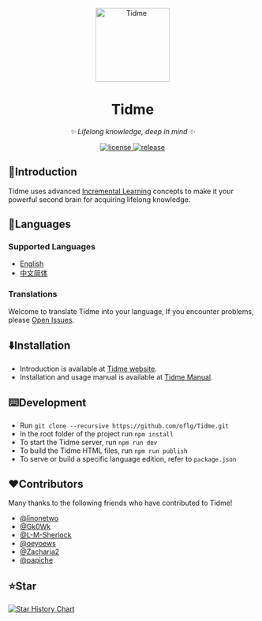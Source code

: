 <p align="center">
  <a href="https://oflg.github.io/Tidme/">
    <img src="https://oflg.github.io/Tidme/media/favicon.png" width="150" height="150" alt="Tidme">
  </a>
</p>

<div align="center">

# Tidme

_✨  Lifelong knowledge, deep in mind ✨_

</div>

<p align="center">
  <a href="https://github.com/oflg/Tidme/blob/master/LICENSE">
    <img src="https://img.shields.io/github/license/oflg/Tidme" alt="license">
  </a>
  <a href="https://github.com/oflg/Tidme/releases">
    <img src="https://img.shields.io/github/v/release/oflg/Tidme?color=5778d8&include_prereleases" alt="release">
  </a>
</p>

## 🦑Introduction

Tidme uses advanced [Incremental Learning](https://help.supermemo.org/wiki/Incremental_learning) concepts to make it your powerful second brain for acquiring lifelong knowledge.

## 🎏Languages

### Supported Languages

* [English](https://github.com/oflg/Tidme/blob/master/README.md)
* [中文简体](https://github.com/oflg/Tidme/blob/master/README-zh-Hans.md)

### Translations

Welcome to translate Tidme into your language, If you encounter problems, please [Open Issues](https://github.com/oflg/Tidme/issues).

## ⬇️Installation

* Introduction is available at [Tidme website](https://oflg.github.io/Tidme/).
* Installation and usage manual is available at [Tidme Manual](https://oflg.github.io/Tidme/manual/).

## ⌨️Development

* Run `git clone --recursive https://github.com/oflg/Tidme.git`
* In the root folder of the project run `npm install`
* To start the Tidme server, run `npm run dev`
* To build the Tidme HTML files, run `npm run publish`
* To serve or build a specific language edition, refer to `package.json`

## ❤️Contributors

Many thanks to the following friends who have contributed to Tidme!

* [@linonetwo](https://github.com/linonetwo)
* [@Gk0Wk](https://github.com/Gk0Wk)
* [@L-M-Sherlock](https://github.com/L-M-Sherlock)
* [@oeyoews](https://github.com/oeyoews)
* [@Zacharia2](https://github.com/Zacharia2)
* [@papiche](https://github.com/papiche)

## ⭐Star

[![Star History Chart](https://api.star-history.com/svg?repos=oflg/Tidme&type=Date)](https://star-history.com/#oflg/Tidme&Date)
